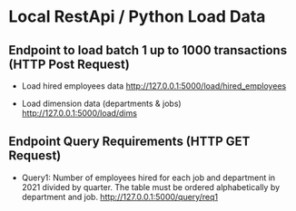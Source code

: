 # Local RestApi / Python Load Data

## Endpoint to load batch 1 up to 1000 transactions (HTTP Post Request)

* Load hired employees data 
http://127.0.0.1:5000/load/hired_employees

* Load dimension data (departments & jobs)
http://127.0.0.1:5000/load/dims

## Endpoint Query Requirements (HTTP GET Request)

* Query1: Number of employees hired for each job and department in 2021 divided by quarter. The table must be ordered alphabetically by department and job.
http://127.0.0.1:5000/query/req1


